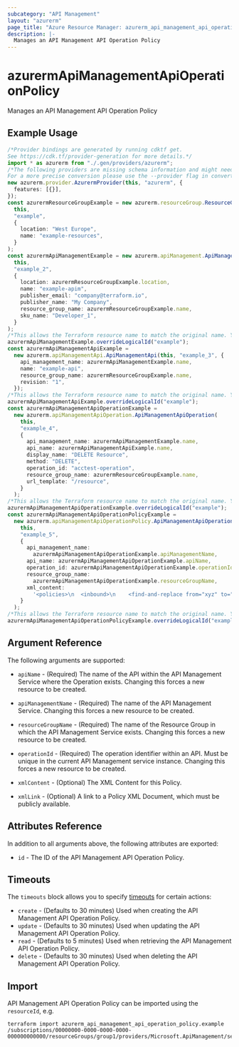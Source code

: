 ```yaml
---
subcategory: "API Management"
layout: "azurerm"
page_title: "Azure Resource Manager: azurerm_api_management_api_operation_policy"
description: |-
  Manages an API Management API Operation Policy
---
```


# azurermApiManagementApiOperationPolicy

Manages an API Management API Operation Policy

## Example Usage

```typescript
/*Provider bindings are generated by running cdktf get.
See https://cdk.tf/provider-generation for more details.*/
import * as azurerm from "./.gen/providers/azurerm";
/*The following providers are missing schema information and might need manual adjustments to synthesize correctly: azurerm.
For a more precise conversion please use the --provider flag in convert.*/
new azurerm.provider.AzurermProvider(this, "azurerm", {
  features: [{}],
});
const azurermResourceGroupExample = new azurerm.resourceGroup.ResourceGroup(
  this,
  "example",
  {
    location: "West Europe",
    name: "example-resources",
  }
);
const azurermApiManagementExample = new azurerm.apiManagement.ApiManagement(
  this,
  "example_2",
  {
    location: azurermResourceGroupExample.location,
    name: "example-apim",
    publisher_email: "company@terraform.io",
    publisher_name: "My Company",
    resource_group_name: azurermResourceGroupExample.name,
    sku_name: "Developer_1",
  }
);
/*This allows the Terraform resource name to match the original name. You can remove the call if you don't need them to match.*/
azurermApiManagementExample.overrideLogicalId("example");
const azurermApiManagementApiExample =
  new azurerm.apiManagementApi.ApiManagementApi(this, "example_3", {
    api_management_name: azurermApiManagementExample.name,
    name: "example-api",
    resource_group_name: azurermResourceGroupExample.name,
    revision: "1",
  });
/*This allows the Terraform resource name to match the original name. You can remove the call if you don't need them to match.*/
azurermApiManagementApiExample.overrideLogicalId("example");
const azurermApiManagementApiOperationExample =
  new azurerm.apiManagementApiOperation.ApiManagementApiOperation(
    this,
    "example_4",
    {
      api_management_name: azurermApiManagementExample.name,
      api_name: azurermApiManagementApiExample.name,
      display_name: "DELETE Resource",
      method: "DELETE",
      operation_id: "acctest-operation",
      resource_group_name: azurermResourceGroupExample.name,
      url_template: "/resource",
    }
  );
/*This allows the Terraform resource name to match the original name. You can remove the call if you don't need them to match.*/
azurermApiManagementApiOperationExample.overrideLogicalId("example");
const azurermApiManagementApiOperationPolicyExample =
  new azurerm.apiManagementApiOperationPolicy.ApiManagementApiOperationPolicy(
    this,
    "example_5",
    {
      api_management_name:
        azurermApiManagementApiOperationExample.apiManagementName,
      api_name: azurermApiManagementApiOperationExample.apiName,
      operation_id: azurermApiManagementApiOperationExample.operationId,
      resource_group_name:
        azurermApiManagementApiOperationExample.resourceGroupName,
      xml_content:
        '<policies>\n  <inbound>\n    <find-and-replace from="xyz" to="abc" />\n  </inbound>\n</policies>\n',
    }
  );
/*This allows the Terraform resource name to match the original name. You can remove the call if you don't need them to match.*/
azurermApiManagementApiOperationPolicyExample.overrideLogicalId("example");

```

## Argument Reference

The following arguments are supported:

*   `apiName` - (Required) The name of the API within the API Management Service where the Operation exists. Changing this forces a new resource to be created.

*   `apiManagementName` - (Required) The name of the API Management Service. Changing this forces a new resource to be created.

*   `resourceGroupName` - (Required) The name of the Resource Group in which the API Management Service exists. Changing this forces a new resource to be created.

*   `operationId` - (Required) The operation identifier within an API. Must be unique in the current API Management service instance. Changing this forces a new resource to be created.

*   `xmlContent` - (Optional) The XML Content for this Policy.

*   `xmlLink` - (Optional) A link to a Policy XML Document, which must be publicly available.

## Attributes Reference

In addition to all arguments above, the following attributes are exported:

* `id` - The ID of the API Management API Operation Policy.

## Timeouts

The `timeouts` block allows you to specify [timeouts](https://www.terraform.io/language/resources/syntax#operation-timeouts) for certain actions:

* `create` - (Defaults to 30 minutes) Used when creating the API Management API Operation Policy.
* `update` - (Defaults to 30 minutes) Used when updating the API Management API Operation Policy.
* `read` - (Defaults to 5 minutes) Used when retrieving the API Management API Operation Policy.
* `delete` - (Defaults to 30 minutes) Used when deleting the API Management API Operation Policy.

## Import

API Management API Operation Policy can be imported using the `resourceId`, e.g.

```console
terraform import azurerm_api_management_api_operation_policy.example /subscriptions/00000000-0000-0000-0000-000000000000/resourceGroups/group1/providers/Microsoft.ApiManagement/service/instance1/apis/api1/operations/operation1/policies/policy
```
